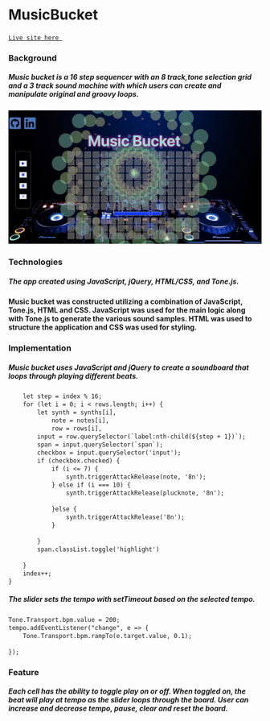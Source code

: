 # MusicBucket

[`Live site here `](https://binonguyen1090.github.io/MusicBucket/)
### Background
##### Music bucket is a 16 step sequencer with an 8 track,tone selection grid and a 3 track sound machine with which users can create and manipulate original and groovy loops.


![web-view](musicbucket.png)

### Technologies 
##### The app created using JavaScript, jQuery, HTML/CSS, and Tone.js.
#### Music bucket was constructed utilizing a combination of JavaScript, Tone.js, HTML and CSS. JavaScript was used for the main logic along with Tone.js to generate the various sound samples. HTML was used to structure the application and CSS was used for styling.

### Implementation
##### Music bucket uses JavaScript and jQuery to create a soundboard that loops through playing different beats.

```function repeat() {
    let step = index % 16;
    for (let i = 0; i < rows.length; i++) {
        let synth = synths[i],
            note = notes[i],
            row = rows[i],
        input = row.querySelector(`label:nth-child(${step + 1})`);
        span = input.querySelector(`span`);
        checkbox = input.querySelector('input');
        if (checkbox.checked) {
            if (i <= 7) {
                synth.triggerAttackRelease(note, '8n');  
            } else if (i === 10) {
                synth.triggerAttackRelease(plucknote, '8n');  

            }else {
                synth.triggerAttackRelease('8n');
            }
           
        }
        span.classList.toggle('highlight')

    }
    index++;
} 
```

##### The slider sets the tempo with setTimeout based on the selected tempo.
```
Tone.Transport.bpm.value = 200;
tempo.addEventListener("change", e => {
    Tone.Transport.bpm.rampTo(e.target.value, 0.1);

});

```


### Feature

##### Each cell has the ability to toggle play on or off. When toggled on, the beat will play at tempo as the slider loops through the board. User can increase and decrease tempo, pause, clear and reset the board.
